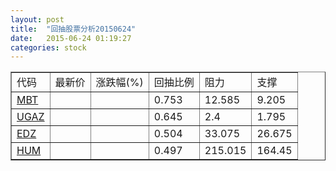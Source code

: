 ```yaml
---
layout: post
title:  "回抽股票分析20150624"
date:   2015-06-24 01:19:27
categories: stock
---
```

<script type="text/javascript">
var stockList = []
stockList.push('gb_mbt');
stockList.push('gb_ugaz');
stockList.push('gb_edz');
stockList.push('gb_hum');
</script>
<table border="1">
 <tr>
 <td>代码</td>
 <td>最新价</td>
 <td>涨跌幅(%)</td>
 <td>回抽比例</td>
 <td>阻力</td>
 <td>支撑</td>
</tr>
  <tr id="mbt">
  <td><a href="http://stock.finance.sina.com.cn/usstock/quotes/MBT.html" target="_blank">MBT</a></td><td></td><td></td><td>0.753</td><td>12.585</td><td>9.205</td></tr>
  <tr id="ugaz">
  <td><a href="http://stock.finance.sina.com.cn/usstock/quotes/UGAZ.html" target="_blank">UGAZ</a></td><td></td><td></td><td>0.645</td><td>2.4</td><td>1.795</td></tr>
  <tr id="edz">
  <td><a href="http://stock.finance.sina.com.cn/usstock/quotes/EDZ.html" target="_blank">EDZ</a></td><td></td><td></td><td>0.504</td><td>33.075</td><td>26.675</td></tr>
  <tr id="hum">
  <td><a href="http://stock.finance.sina.com.cn/usstock/quotes/HUM.html" target="_blank">HUM</a></td><td></td><td></td><td>0.497</td><td>215.015</td><td>164.45</td></tr>
</table>
